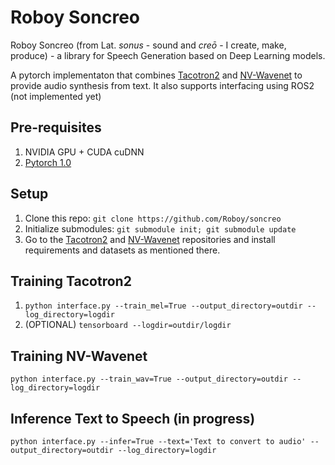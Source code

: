 # Roboy Soncreo
Roboy Soncreo (from Lat. *sonus* - sound and *creō* - I create, make, produce) - a library for Speech Generation based on Deep Learning models.

A pytorch implementaton that combines [Tacotron2] and [NV-Wavenet] to provide audio synthesis from text. It also supports interfacing using ROS2 (not implemented yet)

## Pre-requisites
1. NVIDIA GPU + CUDA cuDNN
2. [Pytorch 1.0]

## Setup
1. Clone this repo: `git clone https://github.com/Roboy/soncreo`
2. Initialize submodules: `git submodule init; git submodule update`
3. Go to the [Tacotron2] and [NV-Wavenet] repositories and install requirements and datasets as mentioned there.

## Training Tacotron2
1. `python interface.py --train_mel=True --output_directory=outdir --log_directory=logdir`
2. (OPTIONAL) `tensorboard --logdir=outdir/logdir`

## Training NV-Wavenet
  `python interface.py --train_wav=True --output_directory=outdir --log_directory=logdir`

## Inference Text to Speech (in progress)
   `python interface.py --infer=True --text='Text to convert to audio' --output_directory=outdir --log_directory=logdir`




[Pytorch 1.0]: https://github.com/pytorch/pytorch#installation
[Tacotron2]: https://github.com/NVIDIA/tacotron2
[NV-Wavenet]: https://github.com/NVIDIA/nv-wavenet/     


